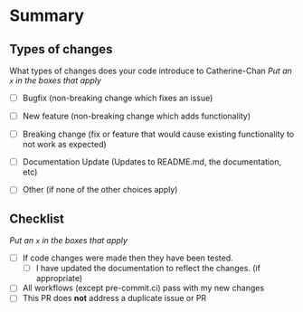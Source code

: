 # Summary

<!-- What is this pull request for? Does it fix any issues? -->

## Types of changes

What types of changes does your code introduce to Catherine-Chan
_Put an `x` in the boxes that apply_

- [ ] Bugfix (non-breaking change which fixes an issue)
- [ ] New feature (non-breaking change which adds functionality)
- [ ] Breaking change (fix or feature that would cause existing functionality to not work as expected)
- [ ] Documentation Update (Updates to README.md, the documentation, etc)
- [ ] Other (if none of the other choices apply)


## Checklist

<!-- Put an x inside [ ] to check it, like so: [x] -->

_Put an `x` in the boxes that apply_

- [ ] If code changes were made then they have been tested.
    - [ ] I have updated the documentation to reflect the changes. (if appropriate)
- [ ] All workflows (except pre-commit.ci) pass with my new changes
- [ ] This PR does **not** address a duplicate issue or PR